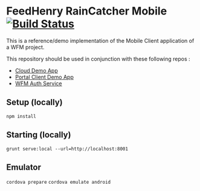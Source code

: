 # FeedHenry RainCatcher Mobile [![Build Status](https://travis-ci.org/feedhenry-raincatcher/raincatcher-demo-mobile.png)](https://travis-ci.org/feedhenry-raincatcher/raincatcher-demo-mobile)

This is a reference/demo implementation of the Mobile Client application of a WFM project.

This repository should be used in conjunction with these following repos :

- [Cloud Demo App](https://github.com/feedhenry-raincatcher/raincatcher-demo-cloud)
- [Portal Client Demo App](https://github.com/feedhenry-raincatcher/raincatcher-demo-portal)
- [WFM Auth Service](https://github.com/feedhenry-raincatcher/raincatcher-demo-auth)

## Setup (locally)

`npm install`

## Starting (locally)

`grunt serve:local --url=http://localhost:8001`

## Emulator

`cordova prepare`
`cordova emulate android`
